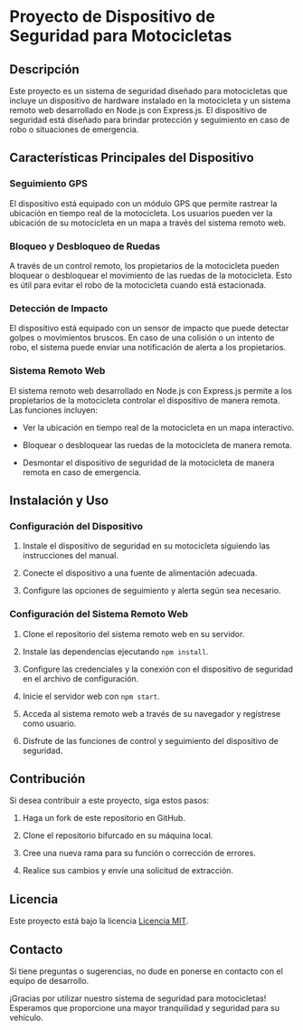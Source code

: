 # Proyecto de Dispositivo de Seguridad para Motocicletas

## Descripción

Este proyecto es un sistema de seguridad diseñado para motocicletas que incluye un dispositivo de hardware instalado en la motocicleta y un sistema remoto web desarrollado en Node.js con Express.js. El dispositivo de seguridad está diseñado para brindar protección y seguimiento en caso de robo o situaciones de emergencia.

## Características Principales del Dispositivo

### Seguimiento GPS

El dispositivo está equipado con un módulo GPS que permite rastrear la ubicación en tiempo real de la motocicleta. Los usuarios pueden ver la ubicación de su motocicleta en un mapa a través del sistema remoto web.

### Bloqueo y Desbloqueo de Ruedas

A través de un control remoto, los propietarios de la motocicleta pueden bloquear o desbloquear el movimiento de las ruedas de la motocicleta. Esto es útil para evitar el robo de la motocicleta cuando está estacionada.

### Detección de Impacto

El dispositivo está equipado con un sensor de impacto que puede detectar golpes o movimientos bruscos. En caso de una colisión o un intento de robo, el sistema puede enviar una notificación de alerta a los propietarios.

### Sistema Remoto Web

El sistema remoto web desarrollado en Node.js con Express.js permite a los propietarios de la motocicleta controlar el dispositivo de manera remota. Las funciones incluyen:

- Ver la ubicación en tiempo real de la motocicleta en un mapa interactivo.

- Bloquear o desbloquear las ruedas de la motocicleta de manera remota.

- Desmontar el dispositivo de seguridad de la motocicleta de manera remota en caso de emergencia.

## Instalación y Uso

### Configuración del Dispositivo

1. Instale el dispositivo de seguridad en su motocicleta siguiendo las instrucciones del manual.

2. Conecte el dispositivo a una fuente de alimentación adecuada.

3. Configure las opciones de seguimiento y alerta según sea necesario.

### Configuración del Sistema Remoto Web

1. Clone el repositorio del sistema remoto web en su servidor.

2. Instale las dependencias ejecutando `npm install`.

3. Configure las credenciales y la conexión con el dispositivo de seguridad en el archivo de configuración.

4. Inicie el servidor web con `npm start`.

5. Acceda al sistema remoto web a través de su navegador y regístrese como usuario.

6. Disfrute de las funciones de control y seguimiento del dispositivo de seguridad.

## Contribución

Si desea contribuir a este proyecto, siga estos pasos:

1. Haga un fork de este repositorio en GitHub.

2. Clone el repositorio bifurcado en su máquina local.

3. Cree una nueva rama para su función o corrección de errores.

4. Realice sus cambios y envíe una solicitud de extracción.

## Licencia

Este proyecto está bajo la licencia [Licencia MIT](LICENSE).

## Contacto

Si tiene preguntas o sugerencias, no dude en ponerse en contacto con el equipo de desarrollo.

¡Gracias por utilizar nuestro sistema de seguridad para motocicletas! Esperamos que proporcione una mayor tranquilidad y seguridad para su vehículo.
